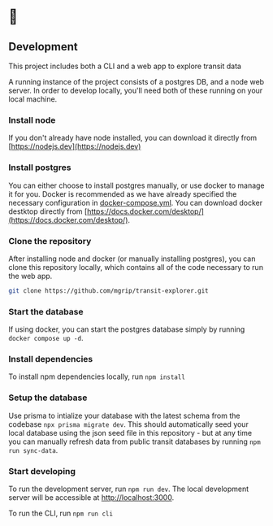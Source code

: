 # 🚞

## Development

This project includes both a CLI and a web app to explore transit data

A running instance of the project consists of a postgres DB, and a node web server. In order to develop locally, you'll need both of these running on your local machine.

### Install node

If you don't already have node installed, you can download it directly from [https://nodejs.dev](https://nodejs.dev)

### Install postgres

You can either choose to install postgres manually, or use docker to manage it for you. Docker is recommended as we have already specified the necessary configuration in [docker-compose.yml](https://github.com/mgrip/transit-explorer/blob/main/docker-compose.yml). You can download docker destktop directly from [https://docs.docker.com/desktop/](https://docs.docker.com/desktop/).

### Clone the repository

After installing node and docker (or manually installing postgres), you can clone this repository locally, which contains all of the code necessary to run the web app.

```bash
git clone https://github.com/mgrip/transit-explorer.git
```

### Start the database

If using docker, you can start the postgres database simply by running `docker compose up -d`.

### Install dependencies

To install npm dependencies locally, run `npm install`

### Setup the database

Use prisma to intialize your database with the latest schema from the codebase `npx prisma migrate dev`. This should automatically seed your local database using the json seed file in this repository - but at any time you can manually refresh data from public transit databases by running `npm run sync-data`.

### Start developing

To run the development server, run `npm run dev`. The local development server will be accessible at [http://localhost:3000](http://localhost:3000).

To run the CLI, run `npm run cli`
